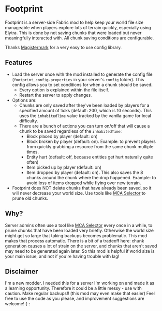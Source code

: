 Footprint
================
Footprint is a server-side Fabric mod to help keep your world file size manageable when players explore lots of terrain quickly, especially using Elytra. This is done by not saving chunks that were loaded but never meaningfully interacted with. All chunk saving conditions are configurable.

Thanks [Magistermark](https://github.com/magistermaks/fabric-simplelibs) for a very easy to use config library.


Features
---
* Load the server once with the mod installed to generate the config file (`footprint_config.properties` in your server's `config` folder). This config allows you to set conditions for when a chunk should be saved.
  * Every option is explained within the file itself.
  * Restart the server to apply changes.
* Options are:
  * Chunks are only saved after they've been loaded by players for a specified amount of ticks (default: 200, which is 10 seconds). This uses the `inhabitedTime` value tracked by the vanilla game for local difficulty.
  * There are a bunch of actions you can turn on/off that will cause a chunk to be saved regardless of the `inhabitedTime`:
    * Block placed by player (default: on)
    * Block broken by player (default: on). Example: to prevent players from quickly grabbing a resource from the same chunk multiple times.
    * Entity hurt (default: off, because entities get hurt naturally quite often)
    * Item picked up by player (default: on)
    * Item dropped by player (default: on). This also saves the 8 chunks around the chunk where the drop happened. Example: to avoid loss of items dropped while flying over new terrain.
* Footprint does NOT delete chunks that have already been saved, so it will never decrease your world size. Use tools like [MCA Selector](https://github.com/Querz/mcaselector/) to prune old chunks.



Why?
---
Server admins often use a tool like [MCA Selector](https://github.com/Querz/mcaselector/) every once in a while, to prune chunks that have been loaded very briefly. Otherwise the world size might get so large that taking backups becomes problematic. This mod makes that process automatic.
There is a bit of a tradeoff here: chunk generation causes a lot of strain on the server, and chunks that aren't saved may need to be generated again later. So this mod is helpful if world size is your main issue, and not if you're having trouble with lag!


Disclaimer
---
I'm a new modder. I needed this for a server I'm working on and made it as a learning opportunity. Therefore it could be a little messy - use with caution. Make regular backups!! (this mod may even make that easier) Feel free to use the code as you please, and improvement suggestions are welcome! (-:

